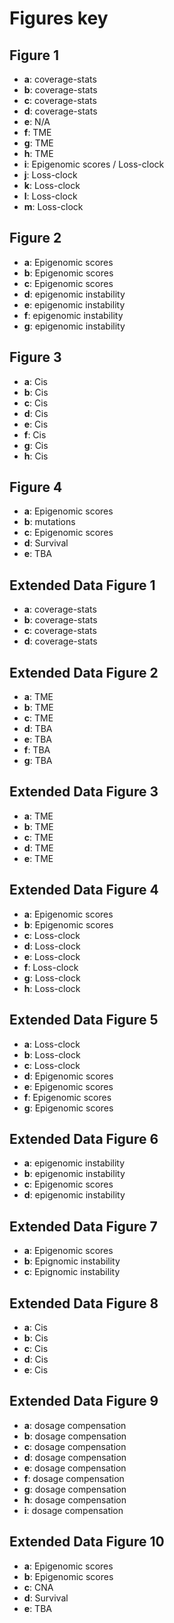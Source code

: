 # Figures key

## Figure 1
- __a__: coverage-stats
- __b__: coverage-stats
- __c__: coverage-stats
- __d__: coverage-stats
- __e__: N/A
- __f__: TME
- __g__: TME
- __h__: TME
- __i__: Epigenomic scores / Loss-clock
- __j__: Loss-clock
- __k__: Loss-clock
- __l__: Loss-clock
- __m__: Loss-clock
## Figure 2
- __a__: Epigenomic scores
- __b__: Epigenomic scores
- __c__: Epigenomic scores
- __d__: epigenomic instability
- __e__: epigenomic instability
- __f__: epigenomic instability
- __g__: epigenomic instability

## Figure 3
- __a__: Cis
- __b__: Cis
- __c__: Cis
- __d__: Cis
- __e__: Cis
- __f__: Cis
- __g__: Cis
- __h__: Cis

## Figure 4
- __a__: Epigenomic scores
- __b__: mutations
- __c__: Epigenomic scores
- __d__: Survival
- __e__: TBA

## Extended Data Figure 1
- __a__: coverage-stats
- __b__: coverage-stats
- __c__: coverage-stats
- __d__: coverage-stats

## Extended Data Figure 2
- __a__: TME
- __b__: TME
- __c__: TME
- __d__: TBA
- __e__: TBA
- __f__: TBA
- __g__: TBA

## Extended Data Figure 3
- __a__: TME
- __b__: TME
- __c__: TME
- __d__: TME
- __e__: TME

## Extended Data Figure 4
- __a__: Epigenomic scores
- __b__: Epigenomic scores 
- __c__: Loss-clock
- __d__: Loss-clock
- __e__: Loss-clock
- __f__: Loss-clock
- __g__: Loss-clock
- __h__: Loss-clock


## Extended Data Figure 5
- __a__: Loss-clock
- __b__: Loss-clock
- __c__: Loss-clock
- __d__: Epigenomic scores
- __e__: Epigenomic scores
- __f__: Epigenomic scores
- __g__: Epigenomic scores

## Extended Data Figure 6
- __a__: epigenomic instability
- __b__: epigenomic instability
- __c__: Epigenomic scores
- __d__: epigenomic instability



## Extended Data Figure 7
- __a__: Epigenomic scores
- __b__: Epignomic instability
- __c__: Epignomic instability


## Extended Data Figure 8
- __a__: Cis
- __b__: Cis
- __c__: Cis
- __d__: Cis
- __e__: Cis


## Extended Data Figure 9
- __a__: dosage compensation
- __b__: dosage compensation
- __c__: dosage compensation
- __d__: dosage compensation
- __e__: dosage compensation
- __f__: dosage compensation
- __g__: dosage compensation
- __h__: dosage compensation
- __i__: dosage compensation



## Extended Data Figure 10
- __a__: Epigenomic scores
- __b__: Epigenomic scores
- __c__: CNA
- __d__: Survival
- __e__: TBA
